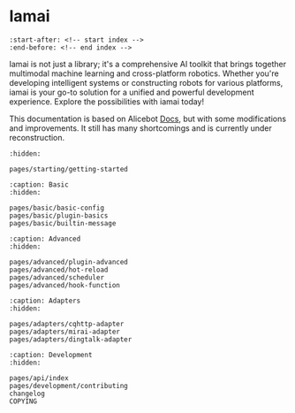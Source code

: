 # Iamai

```{include} ../README.md
:start-after: <!-- start index -->
:end-before: <!-- end index -->
```
Iamai is not just a library; it's a comprehensive AI toolkit that brings together multimodal machine learning and cross-platform robotics. Whether you're developing intelligent systems or constructing robots for various platforms, iamai is your go-to solution for a unified and powerful development experience. Explore the possibilities with iamai today!

This documentation is based on Alicebot [Docs](https://docs.alicebot.dev), but with some modifications and improvements. It still has many shortcomings and is currently under reconstruction.

```{toctree}
:hidden:

pages/starting/getting-started
```

```{toctree}
:caption: Basic
:hidden:

pages/basic/basic-config
pages/basic/plugin-basics
pages/basic/builtin-message
```

```{toctree}
:caption: Advanced
:hidden:

pages/advanced/plugin-advanced
pages/advanced/hot-reload
pages/advanced/scheduler
pages/advanced/hook-function
```

```{toctree}
:caption: Adapters
:hidden:

pages/adapters/cqhttp-adapter
pages/adapters/mirai-adapter
pages/adapters/dingtalk-adapter
```

```{toctree}
:caption: Development
:hidden:

pages/api/index
pages/development/contributing
changelog
COPYING
```